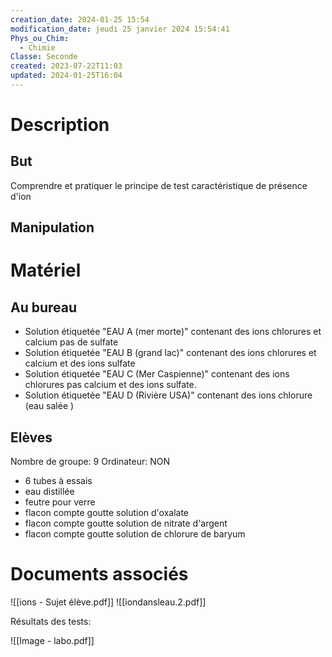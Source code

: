```yaml
---
creation_date: 2024-01-25 15:54
modification_date: jeudi 25 janvier 2024 15:54:41
Phys_ou_Chim:
  - Chimie
Classe: Seconde
created: 2023-07-22T11:03
updated: 2024-01-25T16:04
---
```


# Description
## But

Comprendre et pratiquer le principe de test caractéristique de présence d'ion

## Manipulation

# Matériel
## Au bureau

- Solution étiquetée "EAU A (mer morte)" contenant des ions chlorures et calcium pas de sulfate
- Solution étiquetée "EAU B (grand lac)" contenant des ions chlorures et calcium et des ions sulfate
- Solution étiquetée "EAU C (Mer Caspienne)" contenant des ions chlorures pas calcium et des ions sulfate. 
- Solution étiquetée "EAU D (Rivière USA)" contenant des ions chlorure (eau salée ) 


## Elèves

Nombre de groupe: 9
Ordinateur: NON

- 6 tubes à essais
- eau distillée
- feutre pour verre
- flacon compte goutte solution d'oxalate
- flacon compte goutte solution de nitrate d'argent
- flacon compte goutte solution de chlorure de baryum


# Documents associés


![[ions - Sujet élève.pdf]]
![[iondansleau.2.pdf]]

Résultats des tests: 

![[Image - labo.pdf]]